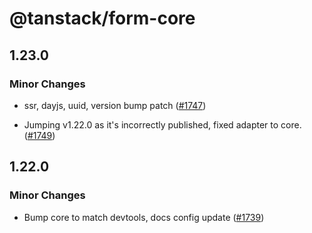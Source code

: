 # @tanstack/form-core

## 1.23.0

### Minor Changes

- ssr, dayjs, uuid, version bump patch ([#1747](https://github.com/TanStack/form/pull/1747))

- Jumping v1.22.0 as it's incorrectly published, fixed adapter to core. ([#1749](https://github.com/TanStack/form/pull/1749))

## 1.22.0

### Minor Changes

- Bump core to match devtools, docs config update ([#1739](https://github.com/TanStack/form/pull/1739))
